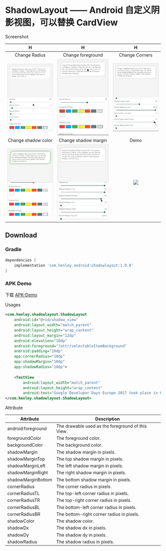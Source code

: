 # ShadowLayout —— Android 自定义阴影视图，可以替换 CardView

Screenshot

| H                                | H                                     | H                                 |
|:--------------------------------:|:-------------------------------------:|:---------------------------------:|
|Change Radius                     |Change foreground                      |Change Corners                     |
|![](/screenshot/shadow_radius.gif)|![](/screenshot/shadow_foreground.gif) |![](/screenshot/shadow_corners.gif)|
|Change shadow color               |Change shadow margin                   |Demo                               |
|![](/screenshot/shadow_color.gif) |![](/screenshot/shadow_margin_hide.gif)|![](/screenshot/shadow_demo.gif)   |

## Download ##
### Gradle ###
```gradle
dependencies {
    implementation 'com.henley.android:shadowlayout:1.0.0'
}
```

### APK Demo ###

下载 [APK-Demo](https://github.com/HenleyLee/ShadowLayout/raw/master/app/app-release.apk)

Usages

```xml
<com.henley.shadowlayout.ShadowLayout
    android:id="@+id/shadow_view"
    android:layout_width="match_parent"
    android:layout_height="wrap_content"
    android:layout_margin="12dp"
    android:elevation="10dp"
    android:foreground="?attr/selectableItemBackground"
    android:padding="10dp"
    app:cornerRadius="10dp"
    app:shadowMargin="10dp"
    app:shadowRadius="10dp">

    <TextView
        android:layout_width="match_parent"
        android:layout_height="wrap_content"
        android:text="Google Developer Days Europe 2017 took place in Krakow, Poland. In this playlist, you can find all the recorded sessions from the event, across all tracks (Develop on Mobile, Mobile Web, Beyond Mobile, and Android)."/>
</com.henley.shadowlayout.ShadowLayout>
```

Attribute

| Attribute          | Description                                       |
|--------------------|---------------------------------------------------|
| android:foreground | The drawable used as the foreground of this View. |
| foregroundColor    | The foreground color.                             |
| backgroundColor    | The background color.                             |
| shadowMargin       | The shadow margin in pixels.                      |
| shadowMarginTop    | The top shadow margin in pixels.                  |
| shadowMarginLeft   | The left shadow margin in pixels.                 |
| shadowMarginRight  | The right shadow margin in pixels.                |
| shadowMarginBottom | The bottom shadow margin in pixels.               |
| cornerRadius       | The corner radius in pixels.                      |
| cornerRadiusTL     | The top-left corner radius in pixels.             |
| cornerRadiusTR     | The top-right corner radius in pixels.            |
| cornerRadiusBL     | The bottom-left corner radius in pixels.          |
| cornerRadiusBR     | The bottom-right corner radius in pixels.         |
| shadowColor        | The shadow color.                                 |
| shadowDx           | The shadow dx in pixels.                          |
| shadowDy           | The shadow dy in pixels.                          |
| shadowRadius       | The shadow radius in pixels.                      |

